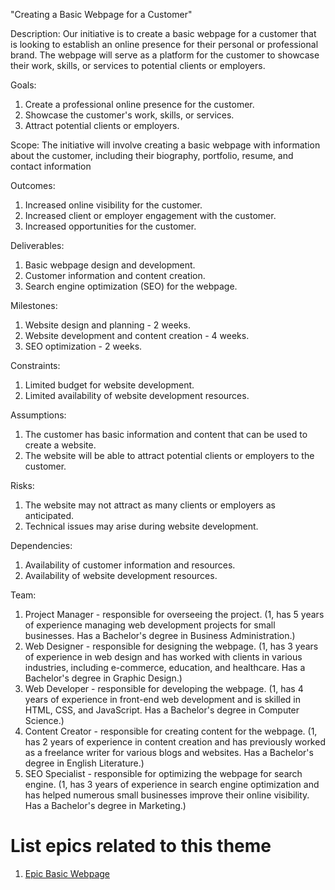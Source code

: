 "Creating a Basic Webpage for a Customer"

Description: Our initiative is to create a basic webpage for a customer that is looking to establish an online presence for their personal or professional brand. The webpage will serve as a platform for the customer to showcase their work, skills, or services to potential clients or employers.

Goals:
1. Create a professional online presence for the customer.
2. Showcase the customer's work, skills, or services. 
3. Attract potential clients or employers.

Scope: The initiative will involve creating a basic webpage with information about the customer, including their biography, portfolio, resume, and contact information

Outcomes: 
1. Increased online visibility for the customer.
2. Increased client or employer engagement with the customer.
3. Increased opportunities for the customer.

Deliverables: 
1. Basic webpage design and development.
2. Customer information and content creation.
3. Search engine optimization (SEO) for the webpage.

Milestones: 
1. Website design and planning - 2 weeks.
2. Website development and content creation - 4 weeks.
3. SEO optimization - 2 weeks.

Constraints: 
1. Limited budget for website development.
2. Limited availability of website development resources.

Assumptions: 
1. The customer has basic information and content that can be used to create a website.
2. The website will be able to attract potential clients or employers to the customer.

Risks: 
1. The website may not attract as many clients or employers as anticipated.
2. Technical issues may arise during website development.

Dependencies: 
1. Availability of customer information and resources.
2. Availability of website development resources.

Team: 
1. Project Manager - responsible for overseeing the project. (1, has 5 years of experience managing web development projects for small businesses. Has a Bachelor's degree in Business Administration.)
2. Web Designer - responsible for designing the webpage. (1, has 3 years of experience in web design and has worked with clients in various industries, including e-commerce, education, and healthcare. Has a Bachelor's degree in Graphic Design.)
3. Web Developer - responsible for developing the webpage. (1, has 4 years of experience in front-end web development and is skilled in HTML, CSS, and JavaScript. Has a Bachelor's degree in Computer Science.)
4. Content Creator - responsible for creating content for the webpage. (1, has 2 years of experience in content creation and has previously worked as a freelance writer for various blogs and websites. Has a Bachelor's degree in English Literature.)
5. SEO Specialist - responsible for optimizing the webpage for search engine. (1, has 3 years of experience in search engine optimization and has helped numerous small businesses improve their online visibility. Has a Bachelor's degree in Marketing.)

# List epics related to this theme
1. [Epic Basic Webpage](https://github.com/bryan52419/mywebclass-agile-docs/blob/main/documentation/theme_1/initiatives/Epics/epic_basic_webpage.md)
